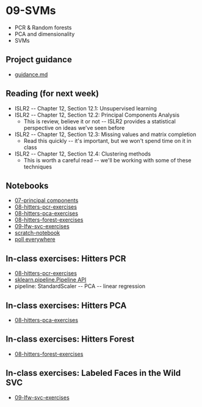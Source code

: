
# 09-SVMs

* PCR & Random forests
* PCA and dimensionality 
* SVMs

## Project guidance

* [guidance.md](guidance.md)

## Reading (for next week)

* ISLR2 -- Chapter 12, Section 12.1: Unsupervised learning
* ISLR2 -- Chapter 12, Section 12.2: Principal Components Analysis
  * This is review, believe it or not -- ISLR2 provides a statistical perspective on ideas we've seen before
* ISLR2 -- Chapter 12, Section 12.3: Missing values and matrix completion
  * Read this quickly -- it's important, but we won't spend time on it in class
* ISLR2 -- Chapter 12, Section 12.4: Clustering methods
  * This is worth a careful read -- we'll be working with some of these techniques

## Notebooks

* [07-principal components](https://colab.research.google.com/drive/1KPXIhCoPorVjtXIYLGt7m-ZAcHM8FK7X)
* [08-hitters-pcr-exercises](https://colab.research.google.com/drive/1WC4OMezM9ODK9Sd3bynD3FKqE7hy9wgy)
* [08-hitters-pca-exercises](https://colab.research.google.com/drive/1nlvqWiUbmKEAGVbpZ0ATc4EDX7FM1GxP)
* [08-hitters-forest-exercises](https://colab.research.google.com/drive/1-e8zj1w2cIkoF7pdYeA4QYRvNyU33z-S)
* [09-lfw-svc-exercises](https://colab.research.google.com/drive/12ihADKzQ3wAD5iRH9S0aBcLb4cahLsVT)
* [scratch-notebook](https://colab.research.google.com/drive/1H4sj-XdST_PqBXQTrkutsamSFrOs2wNG)
* [poll everywhere](https://pollev.com/pbogden)

## In-class exercises: Hitters PCR

* [08-hitters-pcr-exercises](https://colab.research.google.com/drive/1WC4OMezM9ODK9Sd3bynD3FKqE7hy9wgy)
* [sklearn.pipeline.Pipeline API](https://scikit-learn.org/stable/modules/generated/sklearn.pipeline.Pipeline.html)
* pipeline: StandardScaler -- PCA -- linear regression

## In-class exercises: Hitters PCA

* [08-hitters-pca-exercises](https://colab.research.google.com/drive/1nlvqWiUbmKEAGVbpZ0ATc4EDX7FM1GxP)

## In-class exercises: Hitters Forest

* [08-hitters-forest-exercises](https://colab.research.google.com/drive/1-e8zj1w2cIkoF7pdYeA4QYRvNyU33z-S)

## In-class exercises: Labeled Faces in the Wild SVC

* [09-lfw-svc-exercises](https://colab.research.google.com/drive/17WafaXFvHSgyGOws2FvhdFn6O4LEmXqP)
